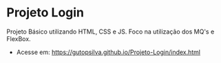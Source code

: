 # Projeto Login 

Projeto Básico utilizando HTML, CSS e JS.
Foco na utilização dos MQ's e FlexBox.
- Acesse em: https://gutopsilva.github.io/Projeto-Login/index.html
